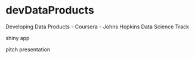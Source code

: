 devDataProducts
===============

Developing Data Products - Coursera - Johns Hopkins Data Science Track

shiny app

pitch presentation

